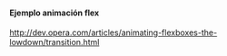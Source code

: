 #### Ejemplo animación flex

http://dev.opera.com/articles/animating-flexboxes-the-lowdown/transition.html